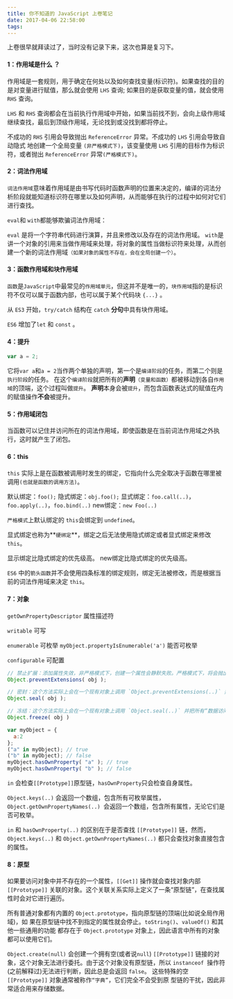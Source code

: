```yaml
---
title: 你不知道的 JavaScript 上卷笔记
date: 2017-04-06 22:58:00
tags:
---
```


上卷很早就拜读过了，当时没有记录下来，这次也算是复习下。

#### 1：作用域是什么 ？

作用域是一套规则，用于确定在何处以及如何查找变量(标识符)。如果查找的目的是对变量进行赋值，那么就会使用 `LHS` 查询; 如果目的是获取变量的值，就会使用 `RHS` 查询。

`LHS` 和 `RHS` 查询都会在当前执行作用域中开始，如果当前找不到，会向上级作用域继续查找，最后到顶级作用域，无论找到或没找到都将停止。

不成功的 `RHS` 引用会导致抛出 `ReferenceError` 异常。不成功的 `LHS` 引用会导致自动隐式 地创建一个全局变量 `(非严格模式下)`，该变量使用 `LHS` 引用的目标作为标识符，或者抛出 `ReferenceError` 异常`(严格模式下)`。

#### 2：词法作用域

`词法作用域`意味着作用域是由书写代码时函数声明的位置来决定的，编译的词法分析阶段就能知道标识符在哪里以及如何声明，从而能够在执行的过程中如何对它们进行查找。

`eval`和 `with`都能够欺骗词法作用域：

`eval` 是将一个字符串代码进行演算，并且来修改以及存在的词法作用域。
`with`是讲一个对象的引用来当做作用域来处理，将对象的属性当做标识符来处理，从而创建一个新的词法作用域`（如果对象的属性不存在，会在全局创建一个）`。

#### 3：函数作用域和块作用域

`函数`是`JavaScript`中最常见的`作用域单元`，但这并不是唯一的，`块作用域`指的是标识符不仅可以属于函数内部，也可以属于某个代码块 `{...}` 。

从 `ES3` 开始，`try/catch` 结构在 `catch` **分句**中具有块作用域。

`ES6` 增加了`let` 和 `const` 。


#### 4：提升

```javascript
var a = 2; 
```

它将`var a`和`a = 2`当作两个单独的声明，第一个是`编译阶段`的任务，而第二个则是`执行阶段`的任务。
在这个`编译阶段`就把所有的**声明**`（变量和函数）`都被移动到各自`作用域`的顶端，这个过程叫做`提升`。
**声明**本身会被`提升`，而包含函数表达式的赋值在内的赋值操作**不会**被提升。

#### 5：作用域闭包

当函数可以记住并访问所在的词法作用域，即使函数是在当前词法作用域之外执行，这时就产生了闭包。

#### 6：this

`this` 实际上是在函数被调用时发生的绑定，它指向什么完全取决于函数在哪里被调用`(也就是函数的调用方法)`。

默认绑定：`foo();`
隐式绑定：`obj.foo();`
显式绑定：`foo.call(..)`，`foo.apply(..)`，`foo.bind(..)`
new绑定：`new Foo(..)`

`严格模式`上默认绑定的 `this`会绑定到 `undefined`。

显式绑定也称为**`硬绑定`**，绑定之后无法使用隐式绑定或者显式绑定来修改 `this`。

显示绑定比隐式绑定的优先级高。
new绑定比隐式绑定的优先级高。

`ES6` 中的`箭头函数`并不会使用四条标准的绑定规则，绑定无法被修改，而是根据当前的词法作用域来决定 `this`。

#### 7：对象

`getOwnPropertyDescriptor` 属性描述符

`writable` 可写

`enumerable` 可枚举
`myObject.propertyIsEnumerable('a')` 能否可枚举 

`configurable` 可配置 


```javascript
// 禁止扩展：添加属性失效，非严格模式下，创建一个属性会静默失败。严格模式下，将会抛出`TypeError`错误。
Object.preventExtensions( obj );
```

```javascript
// 密封：这个方法实际上会在一个现有对象上调用 `Object.preventExtensions(..)` 并把所有现有属性标记为 `configurable:false`。
Object.seal( obj );
```

```javascript
// 冻结：这个方法实际上会在一个现有对象上调用 `Object.seal(..)` 并把所有“数据访问”属性标记为 `writable:false`，这样就无法修改它们 的值。
Object.freeze( obj )
```

```javascript
var myObject = {
  a:2
};
("a" in myObject); // true
("b" in myObject); // false
myObject.hasOwnProperty( "a" ); // true
myObject.hasOwnProperty( "b" ); // false
```
`in` 会检查`[[Prototype]]`原型链，`hasOwnProperty`只会检查自身属性。

`Object.keys(..)` 会返回一个数组，包含所有可枚举属性，`Object.getOwnPropertyNames(..) `会返回一个数组，包含所有属性，无论它们是否可枚举。

`in` 和 `hasOwnProperty(..)` 的区别在于是否查找 `[[Prototype]]` 链，然而，`Object.keys(..)` 和 `Object.getOwnPropertyNames(..)` 都只会查找对象直接包含的属性。

#### 8：原型

如果要访问对象中并不存在的一个属性，`[[Get]]` 操作就会查找对象内部`[[Prototype]]` 关联的对象。这个关联关系实际上定义了一条“原型链”，在查找属性时会对它进行遍历。

所有普通对象都有内置的 `Object.prototype`，指向原型链的顶端(比如说全局作用域)，如 果在原型链中找不到指定的属性就会停止。`toString()`、`valueOf()` 和其他一些通用的功能 都存在于 `Object.prototype` 对象上，因此语言中所有的对象都可以使用它们。

`Object.create(null)` 会创建一个拥有空(或者说`null`) `[[Prototype]]` 链接的对象，这个对象无法进行委托。由于这个对象没有原型链，所以 `instanceof `操作符(之前解释过)无法进行判断，因此总是会返回 `false`。 这些特殊的空 `[[Prototype]]` 对象通常被称作`“字典”`，它们完全不会受到原 型链的干扰，因此非常适合用来存储数据。

